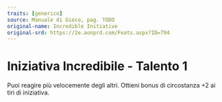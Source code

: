 ```yaml
---
traits: [generico]
source: Manuale di Gioco, pag. TODO
original-name: Incredible Initiative
original-srd: https://2e.aonprd.com/Feats.aspx?ID=794
---
```


# Iniziativa Incredibile - Talento 1

Puoi reagire più velocemente degli altri. Ottieni bonus di circostanza +2 ai
tiri di iniziativa.
